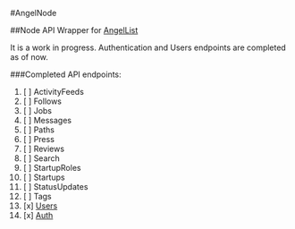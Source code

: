 #AngelNode

##Node API Wrapper for [AngelList]

It is a work in progress. Authentication and Users endpoints are completed as of now.

###Completed API endpoints:

1. [ ]  ActivityFeeds
1. [ ]  Follows
1. [ ]  Jobs
1. [ ]  Messages
1. [ ]  Paths
1. [ ]  Press
1. [ ]  Reviews
1. [ ]  Search
1. [ ]  StartupRoles
1. [ ]  Startups
1. [ ]  StatusUpdates
1. [ ]  Tags
1. [x]  [Users]
1. [x]  [Auth]

[AngelList]: https://angel.co
[Users]: https://angel.co/api/spec/users
[Auth]: https://angel.co/api/oauth/faq